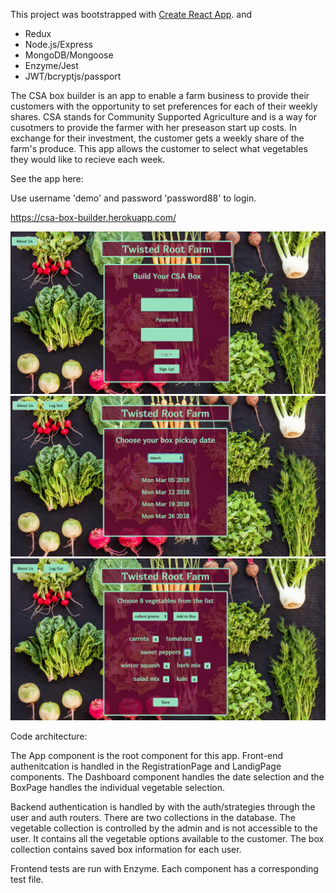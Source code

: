 This project was bootstrapped with [Create React App](https://github.com/facebookincubator/create-react-app).
 and 
 - Redux
 - Node.js/Express
 - MongoDB/Mongoose
 - Enzyme/Jest
 - JWT/bcryptjs/passport


The CSA box builder is an app to enable a farm business to provide their customers with the opportunity to set preferences for each of their weekly shares.  CSA stands for Community Supported Agriculture and is a way for cusotmers to provide the farmer with her preseason start up costs.  In exchange for their investment, the customer gets a weekly share of the farm's produce.  This app allows the customer to select what vegetables they would like to recieve each week.

See the app here:

Use username 'demo' and password 'password88' to login.

https://csa-box-builder.herokuapp.com/

![Login Page](./screen-shots/login.png)
![Dashboard](./screen-shots/dashboard.png)
![Box Page](./screen-shots/adding-items.png)

Code architecture: 

The App component is the root component for this app.  Front-end authenitcation is handled in the RegistrationPage and LandigPage components.  The Dashboard component handles the date selection and the BoxPage handles the individual vegetable selection.

Backend authentication is handled by with the auth/strategies through the user and auth routers.  There are two collections in the database.  The vegetable collection is controlled by the admin and is not accessible to the user. It contains all the vegetable options available to the customer. The box collection contains saved box information for each user. 

Frontend tests are run with Enzyme.  Each component has a corresponding test file. 



